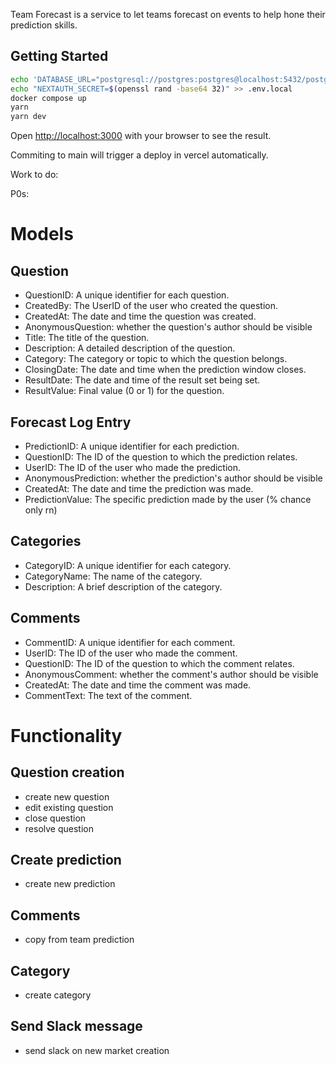 Team Forecast is a service to let teams forecast on events to help hone their
prediction skills.

## Getting Started

```zsh
echo 'DATABASE_URL="postgresql://postgres:postgres@localhost:5432/postgres?schema=public"' > .env.local
echo "NEXTAUTH_SECRET=$(openssl rand -base64 32)" >> .env.local
docker compose up
yarn
yarn dev
```

Open [http://localhost:3000](http://localhost:3000) with your browser to see the result.

Commiting to main will trigger a deploy in vercel automatically.

Work to do:

P0s:

# Models

## Question

- QuestionID: A unique identifier for each question.
- CreatedBy: The UserID of the user who created the question.
- CreatedAt: The date and time the question was created.
- AnonymousQuestion: whether the question's author should be visible
- Title: The title of the question.
- Description: A detailed description of the question.
- Category: The category or topic to which the question belongs.
- ClosingDate: The date and time when the prediction window closes.
- ResultDate: The date and time of the result set being set.
- ResultValue: Final value (0 or 1) for the question.

## Forecast Log Entry

- PredictionID: A unique identifier for each prediction.
- QuestionID: The ID of the question to which the prediction relates.
- UserID: The ID of the user who made the prediction.
- AnonymousPrediction: whether the prediction's author should be visible
- CreatedAt: The date and time the prediction was made.
- PredictionValue: The specific prediction made by the user (% chance only rn)

## Categories

- CategoryID: A unique identifier for each category.
- CategoryName: The name of the category.
- Description: A brief description of the category.

## Comments

- CommentID: A unique identifier for each comment.
- UserID: The ID of the user who made the comment.
- QuestionID: The ID of the question to which the comment relates.
- AnonymousComment: whether the comment's author should be visible
- CreatedAt: The date and time the comment was made.
- CommentText: The text of the comment.

# Functionality

## Question creation

- create new question
- edit existing question
- close question
- resolve question

## Create prediction

- create new prediction

## Comments

- copy from team prediction

## Category

- create category

## Send Slack message

- send slack on new market creation
